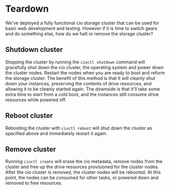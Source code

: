 # Teardown

We've deployed a fully functional cio storage cluster that can be used for basic web development and testing. However if it is time to switch gears and do something else, how do we halt or remove the storage cluster?

## Shutdown cluster
Stopping the cluster by running the `cioctl shutdown` command will gracefully shut down the cio cluster, the operating system and power down the cluster nodes. Restart the nodes when you are ready to boot and reform the storage cluster. The benefit of this method is that it will cleanly shut down your instances, preserving the contents of drive resources, and allowing it to be cleanly started again. The downside is that it'll take some extra time to start from a cold boot, and the instances still consume drive resources while powered off.

## Reboot cluster

Rebooting the cluster with `cioctl reboot` will shut down the cluster as specified above and immediately restart it again.

## Remove cluster
Running `cioctl create` will erase the cio metadata, remove nodes from the cluster and free up the drive resources provisioned for the cluster nodes. After the cio cluster is removed, the cluster nodes will be rebooted. At this point, the nodes can be consumed for other tasks, or powered down and removed to free resources.
